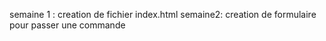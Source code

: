 semaine 1 : creation de fichier index.html 
semaine2: creation de formulaire pour passer une commande 